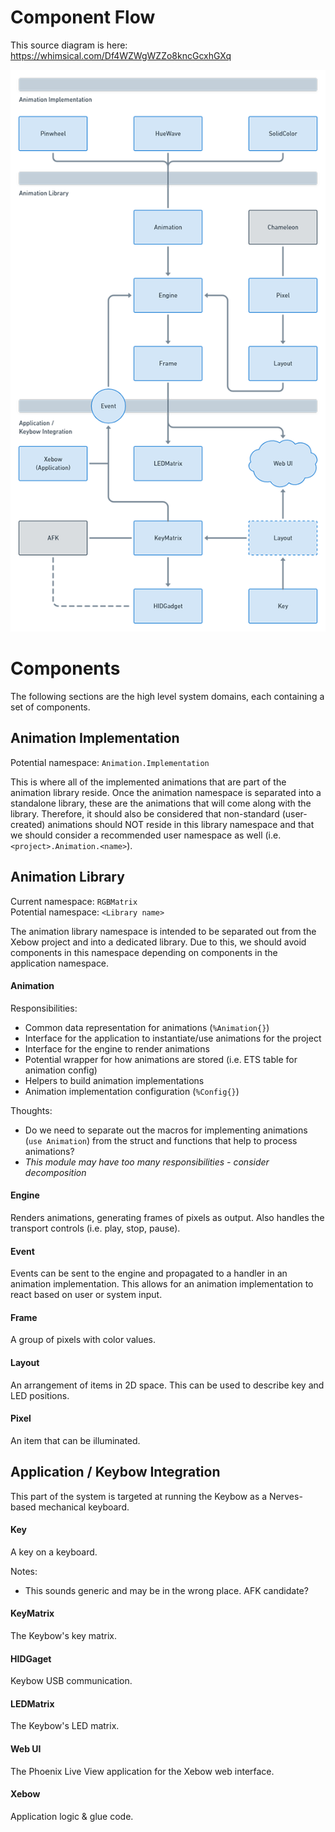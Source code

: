 # Component Flow

This source diagram is here:\
https://whimsical.com/Df4WZWgWZZo8kncGcxhGXq

![Architecture: Component flow](component-flow.png)


# Components

The following sections are the high level system domains, each containing a set of components.

## Animation Implementation

Potential namespace: `Animation.Implementation`

This is where all of the implemented animations that are part of the animation library reside. Once the animation namespace is separated into a standalone library, these are the animations that will come along with the library. Therefore, it should also be considered that non-standard (user-created) animations should NOT reside in this library namespace and that we should consider a recommended user namespace as well (i.e. `<project>.Animation.<name>`).

## Animation Library

Current namespace: `RGBMatrix`\
Potential namespace: `<Library name>`

The animation library namespace is intended to be separated out from the Xebow project and into a dedicated library. Due to this, we should avoid components in this namespace depending on components in the application namespace.

#### Animation

Responsibilities:
- Common data representation for animations (`%Animation{}`)
- Interface for the application to instantiate/use animations for the project
- Interface for the engine to render animations
- Potential wrapper for how animations are stored (i.e. ETS table for animation config)
- Helpers to build animation implementations
- Animation implementation configuration (`%Config{}`)

Thoughts:
- Do we need to separate out the macros for implementing animations (`use Animation`) from the struct and functions that help to process animations?
- *This module may have too many responsibilities - consider decomposition*

#### Engine

Renders animations, generating frames of pixels as output. Also handles the transport controls (i.e. play, stop, pause).

#### Event

Events can be sent to the engine and propagated to a handler in an animation implementation. This allows for an animation implementation to react based on user or system input.

#### Frame

A group of pixels with color values.

#### Layout

An arrangement of items in 2D space.
This can be used to describe key and LED positions.

#### Pixel

An item that can be illuminated.

## Application / Keybow Integration

This part of the system is targeted at running the Keybow as a Nerves-based mechanical keyboard.

#### Key

A key on a keyboard.

Notes:
- This sounds generic and may be in the wrong place. AFK candidate?

#### KeyMatrix

The Keybow's key matrix.

#### HIDGaget

Keybow USB communication.

#### LEDMatrix

The Keybow's LED matrix.

#### Web UI

The Phoenix Live View application for the Xebow web interface.

#### Xebow

Application logic & glue code.

